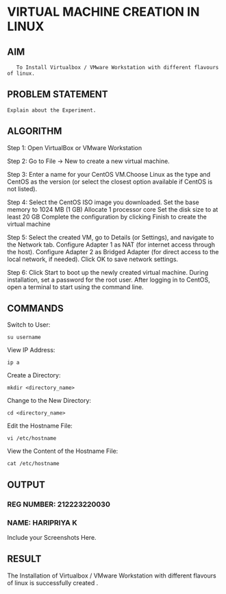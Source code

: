 # VIRTUAL MACHINE CREATION IN LINUX
  ## AIM
       To Install Virtualbox / VMware Workstation with different flavours of linux.
## PROBLEM STATEMENT
    Explain about the Experiment.

## ALGORITHM
 Step 1: Open VirtualBox or VMware Workstation

Step 2: Go to File -> New to create a new virtual machine.

Step 3: Enter a name for your CentOS VM.Choose Linux as the type and CentOS as the version (or select the closest option available if CentOS is not listed).

Step 4: Select the CentOS ISO image you downloaded. Set the base memory to 1024 MB (1 GB) Allocate 1 processor core Set the disk size to at least 20 GB Complete the configuration by clicking Finish to create the virtual machine

Step 5: Select the created VM, go to Details (or Settings), and navigate to the Network tab. Configure Adapter 1 as NAT (for internet access through the host). Configure Adapter 2 as Bridged Adapter (for direct access to the local network, if needed). Click OK to save network settings.

Step 6: Click Start to boot up the newly created virtual machine. During installation, set a password for the root user. After logging in to CentOS, open a terminal to start using the command line.
## COMMANDS
Switch to User:
```
su username
```
View IP Address:
```
ip a
```
Create a Directory:
```
mkdir <directory_name>
```
Change to the New Directory:
```
cd <directory_name>
```
Edit the Hostname File:
```
vi /etc/hostname
```
View the Content of the Hostname File:
```
cat /etc/hostname
```

## OUTPUT


### REG NUMBER: 212223220030
### NAME: HARIPRIYA K
 
 Include your Screenshots Here.
## RESULT
 The Installation of Virtualbox / VMware Workstation with different flavours of linux is successfully created .

  


